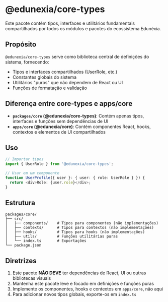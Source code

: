 <!-- cSpell:disable -->
# @edunexia/core-types

Este pacote contém tipos, interfaces e utilitários fundamentais compartilhados por todos os módulos e pacotes do ecossistema Edunéxia.

## Propósito

`@edunexia/core-types` serve como biblioteca central de definições do sistema, fornecendo:

- Tipos e interfaces compartilhados (UserRole, etc.)
- Constantes globais do sistema
- Utilitários "puros" que não dependem de React ou UI
- Funções de formatação e validação

## Diferença entre core-types e apps/core

- **`packages/core` (@edunexia/core-types)**: Contém apenas tipos, interfaces e funções sem dependências de UI
- **`apps/core` (@edunexia/core)**: Contém componentes React, hooks, contextos e elementos de UI compartilhados

## Uso

```typescript
// Importar tipos
import { UserRole } from '@edunexia/core-types';

// Usar em um componente
function UserProfile({ user }: { user: { role: UserRole } }) {
  return <div>Role: {user.role}</div>;
}
```

## Estrutura

```
packages/core/
├── src/
│   ├── components/    # Tipos para componentes (não implementações)
│   ├── contexts/      # Tipos para contextos (não implementações)
│   ├── hooks/         # Tipos para hooks (não implementações)
│   ├── utils/         # Funções utilitárias puras
│   └── index.ts       # Exportações
└── package.json
```

## Diretrizes

1. Este pacote **NÃO DEVE** ter dependências de React, UI ou outras bibliotecas visuais
2. Mantenha este pacote leve e focado em definições e funções puras
3. Implemente os componentes, hooks e contextos em `apps/core`, não aqui
4. Para adicionar novos tipos globais, exporte-os em `index.ts` 
